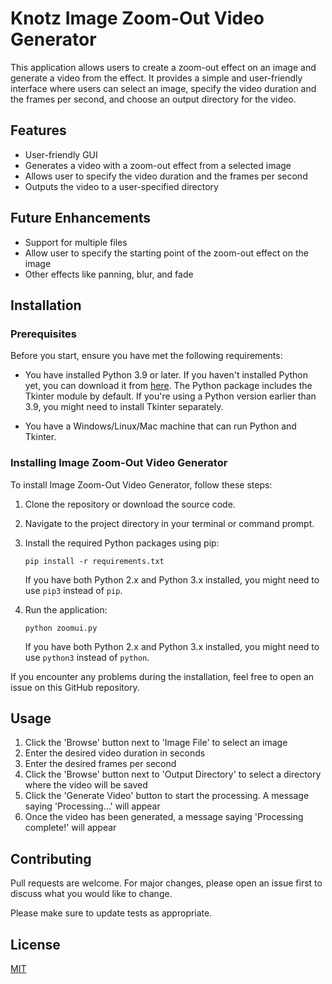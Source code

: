 # Knotz Image Zoom-Out Video Generator

This application allows users to create a zoom-out effect on an image and generate a video from the effect. It provides a simple and user-friendly interface where users can select an image, specify the video duration and the frames per second, and choose an output directory for the video.

## Features

- User-friendly GUI
- Generates a video with a zoom-out effect from a selected image
- Allows user to specify the video duration and the frames per second
- Outputs the video to a user-specified directory

## Future Enhancements

- Support for multiple files
- Allow user to specify the starting point of the zoom-out effect on the image
- Other effects like panning, blur, and fade

## Installation

### Prerequisites

Before you start, ensure you have met the following requirements:

* You have installed Python 3.9 or later. If you haven't installed Python yet, you can download it from [here](https://www.python.org/downloads/). The Python package includes the Tkinter module by default. If you're using a Python version earlier than 3.9, you might need to install Tkinter separately.

* You have a Windows/Linux/Mac machine that can run Python and Tkinter.

### Installing Image Zoom-Out Video Generator

To install Image Zoom-Out Video Generator, follow these steps:

1. Clone the repository or download the source code.
2. Navigate to the project directory in your terminal or command prompt.
3. Install the required Python packages using pip:

   ```
   pip install -r requirements.txt
   ```

   If you have both Python 2.x and Python 3.x installed, you might need to use `pip3` instead of `pip`.

4. Run the application:

   ```
   python zoomui.py
   ```

   If you have both Python 2.x and Python 3.x installed, you might need to use `python3` instead of `python`.

If you encounter any problems during the installation, feel free to open an issue on this GitHub repository.

## Usage

1. Click the 'Browse' button next to 'Image File' to select an image
2. Enter the desired video duration in seconds
3. Enter the desired frames per second
4. Click the 'Browse' button next to 'Output Directory' to select a directory where the video will be saved
5. Click the 'Generate Video' button to start the processing. A message saying 'Processing...' will appear
6. Once the video has been generated, a message saying 'Processing complete!' will appear

## Contributing

Pull requests are welcome. For major changes, please open an issue first to discuss what you would like to change.

Please make sure to update tests as appropriate.

## License

[MIT](https://choosealicense.com/licenses/mit/)
